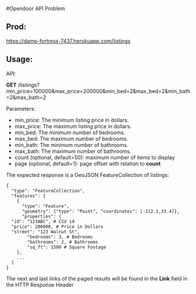 
#Opendoor API Problem

## Prod:

https://damp-fortress-7437.herokuapp.com/listings

## Usage:

API:

**GET** /listings?min_price=100000&max_price=200000&min_bed=2&max_bed=2&min_bath=2&max_bath=2


Parameters:


- min_price: The minimum listing price in dollars.
- max_price: The maximum listing price in dollars.
- min_bed: The minimum number of bedrooms.
- max_bed: The maximum number of bedrooms.
- min_bath: The minimum number of bathrooms.
- max_bath: The maximum number of bathrooms.
- count (optional, default=50): maximum number of items to display
- page (optional, default=1): page offset with relation to **count**



The expected response is a GeoJSON FeatureCollection of listings:
```
{
  "type": "FeatureCollection",
  "features": [
    {
      "type": "Feature",
      "geometry": {"type": "Point", "coordinates": [-112.1,33.4]},
      "properties": {
  "id": "123ABC", # CSV id
  "price": 200000, # Price in Dollars
  "street": "123 Walnut St",
        "bedrooms": 3, # Bedrooms
        "bathrooms": 2, # Bathrooms
        "sq_ft": 1500 # Square Footage
    },
    ...
  ]
}
```

The next and last links of the paged results will be found in the **Link** field in the HTTP Response Header


